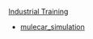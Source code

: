 
[Industrial Training](https://industrial-training-dev.readthedocs.io/en/latest/_source/session2/ros2/2-Launch-Files.html)
- [mulecar_simulation](https://gitlab.informatik.uni-bremen.de/tom_sch/mulecar_simulation)